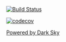 [![Build Status](https://travis-ci.org/syui/ipinfo.svg?branch=master)](https://travis-ci.org/syui/ipinfo)

[![codecov](https://codecov.io/gh/syui/ipinfo/branch/master/graph/badge.svg)](https://codecov.io/gh/syui/ipinfo)

[Powered by Dark Sky](https://darksky.net/poweredby/)
